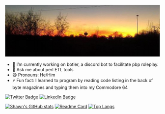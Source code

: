 ![Shawn's GitHub Banner](./assets/GitHubHeader.jpeg)

- 🔭 I’m currently working on botler, a discord bot to facilitate pbp roleplay.
- 💬 Ask me about perl ETL tools
- 😄 Pronouns: He/Him
- ⚡ Fun fact: I learned to program by reading code listing in the back of byte magazines and typing them into my Commodore 64

[![Twitter Badge](https://img.shields.io/badge/Twitter-Profile-informational?style=flat&logo=twitter&logoColor=white&color=1CA2F1)](https://twitter.com/SparkeyG)
[![LinkedIn Badge](https://img.shields.io/badge/LinkedIn-Profile-informational?style=flat&logo=linkedin&logoColor=white&color=0D76A8)](https://www.linkedin.com/in/www.linkedin.com/in/shawnccarroll/)


[![Shawn's GitHub stats](https://github-readme-stats.vercel.app/api?username=sparkeyg)](https://github.com/sparkeyg/)
[![Readme Card](https://github-readme-stats.vercel.app/api/pin/?username=sparkeyg&repo=botler)](https://github.com/sparkeyg/botler)
[![Top Langs](https://github-readme-stats.vercel.app/api/top-langs/?username=sparkeyg&layout=compact)](https://github.com/sparkeyg/botler)
